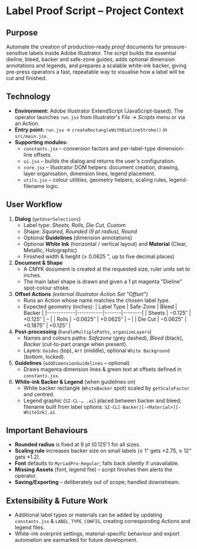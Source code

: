 # Label Proof Script – Project Context

## Purpose
Automate the creation of production-ready *proof* documents for pressure-sensitive labels inside Adobe Illustrator.  The script builds the essential dieline, bleed, backer and safe-zone guides, adds optional dimension annotations and legends, and prepares a scalable white-ink backer, giving pre-press operators a fast, repeatable way to visualise how a label will be cut and finished.

## Technology
* **Environment:** Adobe Illustrator ExtendScript (JavaScript-based).  The operator launches `run.jsx` from Illustrator's *File → Scripts* menu or via an Action.
* **Entry point:** `run.jsx` → `createRectangleWithDielineStroke()` in `src/main.jsx`.
* **Supporting modules:**
  * `constants.jsx` – conversion factors and per-label-type dimension-line offsets.
  * `ui.jsx` – builds the dialog and returns the user's configuration.
  * `core.jsx` – Illustrator DOM helpers: document creation, drawing, layer organisation, dimension lines, legend placement.
  * `utils.jsx` – colour utilities, geometry helpers, scaling rules, legend-filename logic.

## User Workflow
1. **Dialog** (`getUserSelections`)
   * Label type: *Sheets, Rolls, Die Cut, Custom*
   * Shape: *Squared, Rounded (9 pt radius), Round*
   * Optional **Guidelines** (dimension annotations)
   * Optional **White Ink** (horizontal / vertical layout) and **Material** (Clear, Metallic, Holographic)
   * Finished width & height (≥ 0.0625 ", up to five decimal places)
2. **Document & Shape**
   * A CMYK document is created at the requested size; ruler units set to inches.
   * The main label shape is drawn and given a 1 pt magenta "Dieline" spot-colour stroke.
3. **Offset Actions** *(external Illustrator Action Set "Offset")*
   * Runs an Action whose name matches the chosen label type.
   * Expected geometry (inches):
     | Label Type | Safe-Zone | Bleed | Backer |
     |------------|-----------|-------|--------|
     | Sheets     | −0.125″   | +0.125″ | – |
     | Rolls      | −0.0625″ | +0.0625″ | – |
     | Die Cut    | −0.0625″ | +0.1875″ | +0.125″ |
4. **Post-processing** (`handleMultiplePaths`, `organizeLayers`)
   * Names and colours paths: *Safezone* (grey dashed), *Bleed* (black), *Backer* (cut-to-part orange when present).
   * Layers: `Guides` (top), `Art` (middle), optional `White Background` (bottom, locked).
5. **Guidelines** (`addDimensionGuidelines` – optional)
   * Draws magenta dimension lines & green text at offsets defined in `constants.jsx`.
6. **White-ink Backer & Legend** (when guidelines on)
   * White backer rectangle (`WhiteBacker` spot) scaled by `getScaleFactor` and centred.
   * Legend graphic (`SZ-CL-… .ai`) placed between backer and bleed; filename built from label options:
     `SZ-CL[-Backer][-<Material>][-WhiteInk].ai`

## Important Behaviours
* **Rounded radius** is fixed at 9 pt (0.125″) for all sizes.
* **Scaling rule** increases backer size on small labels (≤ 1" gets ×2.75, ≥ 12" gets ×1.2).
* **Font** defaults to `MyriadPro-Regular`; falls back silently if unavailable.
* **Missing Assets** (font, legend file) – script finishes then alerts the operator.
* **Saving/Exporting** – deliberately out of scope; handled downstream.

## Extensibility & Future Work
* Additional label types or materials can be added by updating `constants.jsx` & `LABEL_TYPE_CONFIG`, creating corresponding Actions and legend files.
* White-ink overprint settings, material-specific behaviour and export automation are earmarked for future development. 